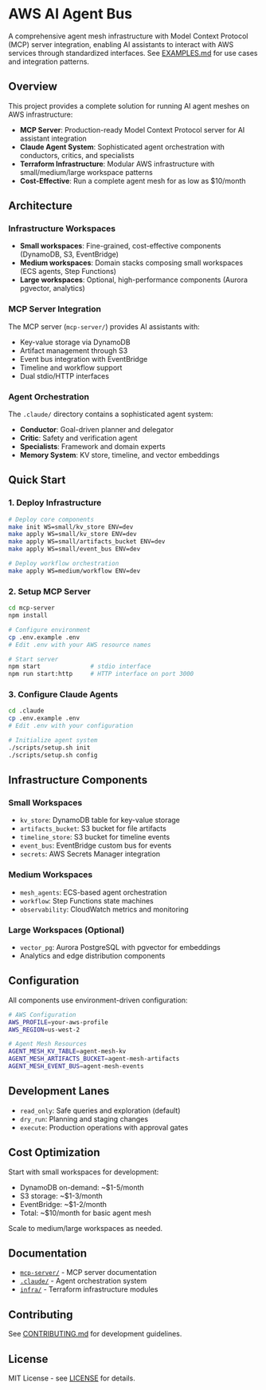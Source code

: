 # AWS AI Agent Bus

A comprehensive agent mesh infrastructure with Model Context Protocol (MCP) server integration, enabling AI assistants to interact with AWS services through standardized interfaces. See [EXAMPLES.md](EXAMPLES.md) for use cases and integration patterns.

## Overview

This project provides a complete solution for running AI agent meshes on AWS infrastructure:

- **MCP Server**: Production-ready Model Context Protocol server for AI assistant integration
- **Claude Agent System**: Sophisticated agent orchestration with conductors, critics, and specialists
- **Terraform Infrastructure**: Modular AWS infrastructure with small/medium/large workspace patterns
- **Cost-Effective**: Run a complete agent mesh for as low as $10/month

## Architecture

### Infrastructure Workspaces

- **Small workspaces**: Fine-grained, cost-effective components (DynamoDB, S3, EventBridge)
- **Medium workspaces**: Domain stacks composing small workspaces (ECS agents, Step Functions)  
- **Large workspaces**: Optional, high-performance components (Aurora pgvector, analytics)

### MCP Server Integration

The MCP server (`mcp-server/`) provides AI assistants with:

- Key-value storage via DynamoDB
- Artifact management through S3
- Event bus integration with EventBridge
- Timeline and workflow support
- Dual stdio/HTTP interfaces

### Agent Orchestration

The `.claude/` directory contains a sophisticated agent system:

- **Conductor**: Goal-driven planner and delegator
- **Critic**: Safety and verification agent
- **Specialists**: Framework and domain experts
- **Memory System**: KV store, timeline, and vector embeddings

## Quick Start

### 1. Deploy Infrastructure

```bash
# Deploy core components
make init WS=small/kv_store ENV=dev
make apply WS=small/kv_store ENV=dev
make apply WS=small/artifacts_bucket ENV=dev
make apply WS=small/event_bus ENV=dev

# Deploy workflow orchestration
make apply WS=medium/workflow ENV=dev
```

### 2. Setup MCP Server

```bash
cd mcp-server
npm install

# Configure environment
cp .env.example .env
# Edit .env with your AWS resource names

# Start server
npm start              # stdio interface
npm run start:http     # HTTP interface on port 3000
```

### 3. Configure Claude Agents

```bash
cd .claude
cp .env.example .env
# Edit .env with your configuration

# Initialize agent system
./scripts/setup.sh init
./scripts/setup.sh config
```

## Infrastructure Components

### Small Workspaces

- `kv_store`: DynamoDB table for key-value storage
- `artifacts_bucket`: S3 bucket for file artifacts
- `timeline_store`: S3 bucket for timeline events
- `event_bus`: EventBridge custom bus for events
- `secrets`: AWS Secrets Manager integration

### Medium Workspaces

- `mesh_agents`: ECS-based agent orchestration
- `workflow`: Step Functions state machines
- `observability`: CloudWatch metrics and monitoring

### Large Workspaces (Optional)

- `vector_pg`: Aurora PostgreSQL with pgvector for embeddings
- Analytics and edge distribution components

## Configuration

All components use environment-driven configuration:

```bash
# AWS Configuration
AWS_PROFILE=your-aws-profile
AWS_REGION=us-west-2

# Agent Mesh Resources
AGENT_MESH_KV_TABLE=agent-mesh-kv
AGENT_MESH_ARTIFACTS_BUCKET=agent-mesh-artifacts
AGENT_MESH_EVENT_BUS=agent-mesh-events
```

## Development Lanes

- `read_only`: Safe queries and exploration (default)
- `dry_run`: Planning and staging changes
- `execute`: Production operations with approval gates

## Cost Optimization

Start with small workspaces for development:

- DynamoDB on-demand: ~$1-5/month
- S3 storage: ~$1-3/month  
- EventBridge: ~$1-2/month
- Total: ~$10/month for basic agent mesh

Scale to medium/large workspaces as needed.

## Documentation

- [`mcp-server/`](mcp-server/README.md) - MCP server documentation
- [`.claude/`](.claude/README.md) - Agent orchestration system
- [`infra/`](infra/) - Terraform infrastructure modules

## Contributing

See [CONTRIBUTING.md](mcp-server/CONTRIBUTING.md) for development guidelines.

## License

MIT License - see [LICENSE](mcp-server/LICENSE) for details.
